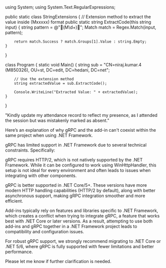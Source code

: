 using System;
using System.Text.RegularExpressions;

public static class StringExtensions
{
    // Extension method to extract the value inside (Mxxxxx) format
    public static string ExtractCode(this string input)
    {
        string pattern = @"(M\d+)";
        Match match = Regex.Match(input, pattern);
        
        return match.Success ? match.Groups[1].Value : string.Empty;
    }
}

class Program
{
    static void Main()
    {
        string sub = "CN=niraj.kumar.4 (M850326), OU=st, DC=edit, DC=hedani, DC=net";
        
        // Use the extension method
        string extractedValue = sub.ExtractCode();
        
        Console.WriteLine("Extracted Value: " + extractedValue);
    }
}





"Kindly update my attendance record to reflect my presence, as I attended the session but was mistakenly marked as absent."





Here’s an explanation of why gRPC and the add-in can't coexist within the same project when using .NET Framework.

gRPC has limited support in .NET Framework due to several technical constraints. Specifically:

gRPC requires HTTP/2, which is not natively supported by the .NET Framework. While it can be configured to work using WinHttpHandler, this setup is not ideal for every environment and often leads to issues when integrating with other components.

gRPC is better supported in .NET Core/5+. These versions have more modern HTTP handling capabilities (HTTP/2 by default), along with better asynchronous support, making gRPC integration smoother and more efficient.

Add-ins typically rely on features and libraries specific to .NET Framework, which creates a conflict when trying to integrate gRPC, a feature that works best with .NET Core or later versions. As a result, attempting to use both add-ins and gRPC together in a .NET Framework project leads to compatibility and configuration issues.

For robust gRPC support, we strongly recommend migrating to .NET Core or .NET 5/6, where gRPC is fully supported with fewer limitations and better performance.

Please let me know if further clarification is needed.

